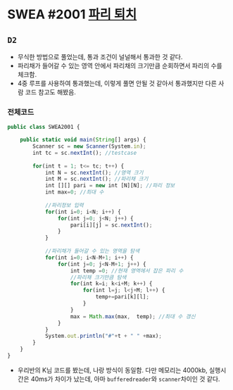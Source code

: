 # SWEA #2001 [파리 퇴치](https://swexpertacademy.com/main/talk/solvingClub/problemView.do?solveclubId=AX69tP7quW4DFAVm&contestProbId=AV5PzOCKAigDFAUq&probBoxId=AX7C26xKL7sDFAVm&type=PROBLEM&problemBoxTitle=day0204&problemBoxCnt=4)
`D2`
---
- 무식한 방법으로 풀었는데, 통과 조건이 널널해서 통과한 것 같다. 
- 파리채가 들어갈 수 있는 영역 안에서 파리채의 크기만큼 순회하면서 파리의 수를 체크함.
- 4중 루프를 사용하여 통과했는데, 이렇게 풀면 안될 것 같아서 통과했지만 다른 사람 코드 참고도 해봤음.

### 전체코드
```jsx
public class SWEA2001 {

	public static void main(String[] args) {
		Scanner sc = new Scanner(System.in);
		int tc = sc.nextInt(); //testcase 
		
		for(int t = 1; t<= tc; t++) {
			int N = sc.nextInt(); //영역 크기
			int M = sc.nextInt(); //파리채 크기
			int [][] pari = new int [N][N]; //파리 정보
			int max=0; //최대 수
			
			//파리정보 입력
			for(int i=0; i<N; i++) {
				for(int j=0; j<N; j++) {
					pari[i][j] = sc.nextInt();
				}
			}
			
			//파리채가 들어갈 수 있는 영역을 탐색
			for(int i=0; i<N-M+1; i++) {
				for(int j=0; j<N-M+1; j++) {
					int temp =0; //현재 영역에서 잡은 파리 수
					//파리채 크기만큼 탐색
					for(int k=i; k<i+M; k++) {
						for(int l=j; l<j+M; l++) {
							temp+=pari[k][l];
						}
					}
					max = Math.max(max,  temp); //최대 수 갱신
				}
			}
			System.out.println("#"+t + " " +max);
		}
	}
}
```
- 우리반의 K님 코드를 봤는데, 나랑 방식이 동일함. 다만 메모리는 4000kb, 실행시간은 40ms가 차이가 났는데, 아마 `bufferedreader`와 `scanner`차이인 것 같다.
